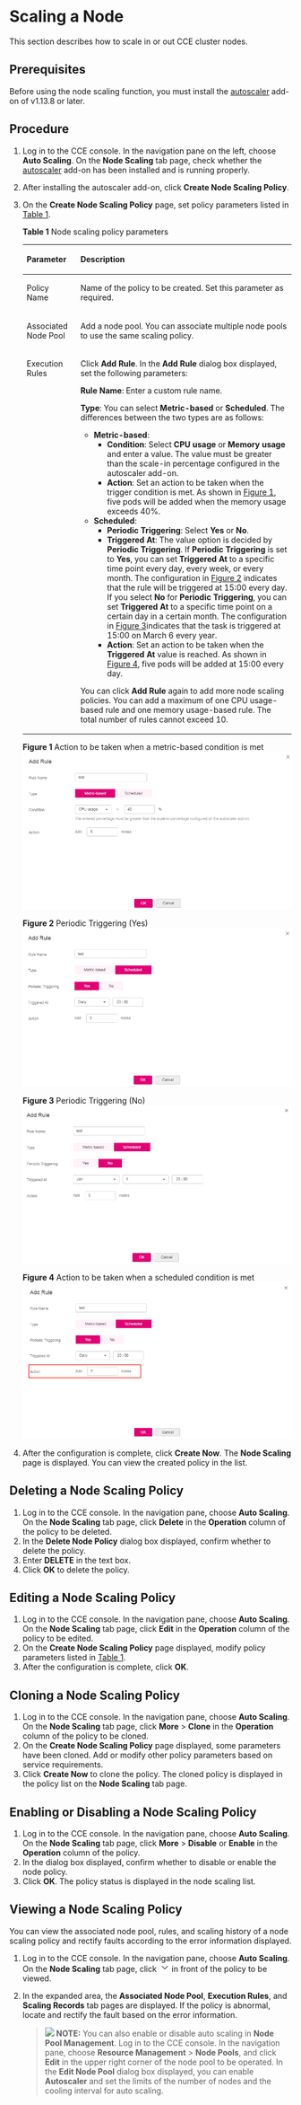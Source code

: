 # Scaling a Node<a name="cce_01_0209"></a>

This section describes how to scale in or out CCE cluster nodes.

## Prerequisites<a name="section194973810277"></a>

Before using the node scaling function, you must install the  [autoscaler](autoscaler.md)  add-on of v1.13.8 or later.

## Procedure<a name="section81948308420"></a>

1.  Log in to the CCE console. In the navigation pane on the left, choose  **Auto Scaling**. On the  **Node Scaling**  tab page, check whether the  [autoscaler](autoscaler.md)  add-on has been installed and is running properly.
2.  After installing the autoscaler add-on, click  **Create Node Scaling Policy**.
3.  On the  **Create Node Scaling Policy**  page, set policy parameters listed in  [Table 1](#table8638121213265).

    **Table  1**  Node scaling policy parameters

    <a name="table8638121213265"></a>
    <table><thead align="left"><tr id="row10638181262612"><th class="cellrowborder" valign="top" width="20.02%" id="mcps1.2.3.1.1"><p id="p1063821214265"><a name="p1063821214265"></a><a name="p1063821214265"></a>Parameter</p>
    </th>
    <th class="cellrowborder" valign="top" width="79.97999999999999%" id="mcps1.2.3.1.2"><p id="p1638181232617"><a name="p1638181232617"></a><a name="p1638181232617"></a>Description</p>
    </th>
    </tr>
    </thead>
    <tbody><tr id="row1922964644615"><td class="cellrowborder" valign="top" width="20.02%" headers="mcps1.2.3.1.1 "><p id="p9231104613468"><a name="p9231104613468"></a><a name="p9231104613468"></a>Policy Name</p>
    </td>
    <td class="cellrowborder" valign="top" width="79.97999999999999%" headers="mcps1.2.3.1.2 "><p id="p285719544104"><a name="p285719544104"></a><a name="p285719544104"></a>Name of the policy to be created. Set this parameter as required.</p>
    </td>
    </tr>
    <tr id="row42961494311"><td class="cellrowborder" valign="top" width="20.02%" headers="mcps1.2.3.1.1 "><p id="p2714182116117"><a name="p2714182116117"></a><a name="p2714182116117"></a>Associated Node Pool</p>
    </td>
    <td class="cellrowborder" valign="top" width="79.97999999999999%" headers="mcps1.2.3.1.2 "><p id="p189054447531"><a name="p189054447531"></a><a name="p189054447531"></a>Add a node pool. You can associate multiple node pools to use the same scaling policy.</p>
    </td>
    </tr>
    <tr id="row572593234714"><td class="cellrowborder" valign="top" width="20.02%" headers="mcps1.2.3.1.1 "><p id="p14725432104718"><a name="p14725432104718"></a><a name="p14725432104718"></a>Execution Rules</p>
    </td>
    <td class="cellrowborder" valign="top" width="79.97999999999999%" headers="mcps1.2.3.1.2 "><p id="p14777027105419"><a name="p14777027105419"></a><a name="p14777027105419"></a>Click <span class="uicontrol" id="uicontrol68881357514"><a name="uicontrol68881357514"></a><a name="uicontrol68881357514"></a><b>Add Rule</b></span>. In the <span class="uicontrol" id="uicontrol126941857125118"><a name="uicontrol126941857125118"></a><a name="uicontrol126941857125118"></a><b>Add Rule</b></span> dialog box displayed, set the following parameters:</p>
    <p id="p661454207"><a name="p661454207"></a><a name="p661454207"></a><span class="parmname" id="parmname2088601185216"><a name="parmname2088601185216"></a><a name="parmname2088601185216"></a><b>Rule Name</b></span>: Enter a custom rule name.</p>
    <p id="p2614341704"><a name="p2614341704"></a><a name="p2614341704"></a><span class="parmname" id="parmname24217373528"><a name="parmname24217373528"></a><a name="parmname24217373528"></a><b>Type</b></span>: You can select <span class="parmvalue" id="parmvalue2828155016525"><a name="parmvalue2828155016525"></a><a name="parmvalue2828155016525"></a><b>Metric-based</b></span> or <span class="parmvalue" id="parmvalue17444653115218"><a name="parmvalue17444653115218"></a><a name="parmvalue17444653115218"></a><b>Scheduled</b></span>. The differences between the two types are as follows:</p>
    <a name="ul56611653205511"></a><a name="ul56611653205511"></a><ul id="ul56611653205511"><li><strong id="b1598011319536"><a name="b1598011319536"></a><a name="b1598011319536"></a>Metric-based</strong>:<a name="ul1350972245920"></a><a name="ul1350972245920"></a><ul id="ul1350972245920"><li><span class="parmname" id="parmname12806202418537"><a name="parmname12806202418537"></a><a name="parmname12806202418537"></a><b>Condition</b></span>: Select <span class="parmvalue" id="parmvalue244593535311"><a name="parmvalue244593535311"></a><a name="parmvalue244593535311"></a><b>CPU usage</b></span> or <span class="parmvalue" id="parmvalue07313395537"><a name="parmvalue07313395537"></a><a name="parmvalue07313395537"></a><b>Memory usage</b></span> and enter a value. The value must be greater than the scale-in percentage configured in the autoscaler add-on.</li><li><span class="parmname" id="parmname835314140542"><a name="parmname835314140542"></a><a name="parmname835314140542"></a><b>Action</b></span>: Set an action to be taken when the trigger condition is met. As shown in <a href="#fig1083019104112">Figure 1</a>, five pods will be added when the memory usage exceeds 40%.</li></ul>
    </li><li><strong id="b98364237211"><a name="b98364237211"></a><a name="b98364237211"></a>Scheduled</strong>:<a name="ul102271758646"></a><a name="ul102271758646"></a><ul id="ul102271758646"><li><span class="parmname" id="parmname199851147221"><a name="parmname199851147221"></a><a name="parmname199851147221"></a><b>Periodic Triggering</b></span>: Select <span class="parmvalue" id="parmvalue163131580210"><a name="parmvalue163131580210"></a><a name="parmvalue163131580210"></a><b>Yes</b></span> or <span class="parmvalue" id="parmvalue5416711318"><a name="parmvalue5416711318"></a><a name="parmvalue5416711318"></a><b>No</b></span>.</li><li><span class="parmname" id="parmname10402112252"><a name="parmname10402112252"></a><a name="parmname10402112252"></a><b>Triggered At</b></span>: The value option is decided by <span class="parmname" id="parmname133114101561"><a name="parmname133114101561"></a><a name="parmname133114101561"></a><b>Periodic Triggering</b></span>. If <span class="parmname" id="parmname1195885814616"><a name="parmname1195885814616"></a><a name="parmname1195885814616"></a><b>Periodic Triggering</b></span> is set to <span class="parmvalue" id="parmvalue149161641715"><a name="parmvalue149161641715"></a><a name="parmvalue149161641715"></a><b>Yes</b></span>, you can set <span class="parmname" id="parmname119685581177"><a name="parmname119685581177"></a><a name="parmname119685581177"></a><b>Triggered At</b></span> to a specific time point every day, every week, or every month. The configuration in <a href="#fig15641103912113">Figure 2</a> indicates that the rule will be triggered at 15:00 every day. If you select <span class="parmvalue" id="parmvalue655693781015"><a name="parmvalue655693781015"></a><a name="parmvalue655693781015"></a><b>No</b></span> for <span class="parmname" id="parmname1864114471012"><a name="parmname1864114471012"></a><a name="parmname1864114471012"></a><b>Periodic Triggering</b></span>, you can set <span class="parmname" id="parmname1723815811017"><a name="parmname1723815811017"></a><a name="parmname1723815811017"></a><b>Triggered At</b></span> to a specific time point on a certain day in a certain month. The configuration in <a href="#fig1426162312211">Figure 3</a>indicates that the task is triggered at 15:00 on March 6 every year.</li><li><span class="parmname" id="parmname53781332141"><a name="parmname53781332141"></a><a name="parmname53781332141"></a><b>Action</b></span>: Set an action to be taken when the <span class="parmname" id="parmname1086392821616"><a name="parmname1086392821616"></a><a name="parmname1086392821616"></a><b>Triggered At</b></span> value is reached. As shown in <a href="#fig33041138310">Figure 4</a>, five pods will be added at 15:00 every day.</li></ul>
    </li></ul>
    <p id="p162368519564"><a name="p162368519564"></a><a name="p162368519564"></a>You can click <strong id="b39038611617"><a name="b39038611617"></a><a name="b39038611617"></a>Add Rule</strong> again to add more node scaling policies. You can add a maximum of one CPU usage-based rule and one memory usage-based rule. The total number of rules cannot exceed 10.</p>
    </td>
    </tr>
    </tbody>
    </table>

    **Figure  1**  Action to be taken when a metric-based condition is met<a name="fig1083019104112"></a>  
    ![](figures/action-to-be-taken-when-a-metric-based-condition-is-met.png "action-to-be-taken-when-a-metric-based-condition-is-met")

    **Figure  2**  Periodic Triggering \(Yes\)<a name="fig15641103912113"></a>  
    ![](figures/periodic-triggering-(yes).png "periodic-triggering-(yes)")

    **Figure  3**  Periodic Triggering \(No\)<a name="fig1426162312211"></a>  
    ![](figures/periodic-triggering-(no).png "periodic-triggering-(no)")

    **Figure  4**  Action to be taken when a scheduled condition is met<a name="fig33041138310"></a>  
    ![](figures/action-to-be-taken-when-a-scheduled-condition-is-met.png "action-to-be-taken-when-a-scheduled-condition-is-met")

4.  After the configuration is complete, click  **Create Now**. The  **Node Scaling**  page is displayed. You can view the created policy in the list.

## Deleting a Node Scaling Policy<a name="section12412142815127"></a>

1.  Log in to the CCE console. In the navigation pane, choose  **Auto Scaling**. On the  **Node Scaling**  tab page, click  **Delete**  in the  **Operation**  column of the policy to be deleted.
2.  In the  **Delete Node Policy**  dialog box displayed, confirm whether to delete the policy.
3.  Enter  **DELETE**  in the text box.
4.  Click  **OK**  to delete the policy.

## Editing a Node Scaling Policy<a name="section1811041171219"></a>

1.  Log in to the CCE console. In the navigation pane, choose  **Auto Scaling**. On the  **Node Scaling**  tab page, click  **Edit**  in the  **Operation**  column of the policy to be edited.
2.  On the  **Create Node Scaling Policy**  page displayed, modify policy parameters listed in  [Table 1](#table8638121213265).
3.  After the configuration is complete, click  **OK**.

## Cloning a Node Scaling Policy<a name="section12876105120126"></a>

1.  Log in to the CCE console. In the navigation pane, choose  **Auto Scaling**. On the  **Node Scaling**  tab page, click  **More**  \>  **Clone**  in the  **Operation**  column of the policy to be cloned.
2.  On the  **Create Node Scaling Policy**  page displayed, some parameters have been cloned. Add or modify other policy parameters based on service requirements.
3.  Click  **Create Now**  to clone the policy. The cloned policy is displayed in the policy list on the  **Node Scaling**  tab page.

## Enabling or Disabling a Node Scaling Policy<a name="section2151186136"></a>

1.  Log in to the CCE console. In the navigation pane, choose  **Auto Scaling**. On the  **Node Scaling**  tab page, click  **More**  \>  **Disable**  or  **Enable**  in the  **Operation**  column of the policy.
2.  In the dialog box displayed, confirm whether to disable or enable the node policy.
3.  Click  **OK**. The policy status is displayed in the node scaling list.

## Viewing a Node Scaling Policy<a name="section1819811305414"></a>

You can view the associated node pool, rules, and scaling history of a node scaling policy and rectify faults according to the error information displayed.

1.  Log in to the CCE console. In the navigation pane, choose  **Auto Scaling**. On the  **Node Scaling**  tab page, click  ![](figures/icon-monitoring-12.png)  in front of the policy to be viewed.
2.  In the expanded area, the  **Associated Node Pool**,  **Execution Rules**, and  **Scaling Records**  tab pages are displayed. If the policy is abnormal, locate and rectify the fault based on the error information.

    >![](/images/icon-note.gif) **NOTE:** 
    >You can also enable or disable auto scaling in  **Node Pool Management**. Log in to the CCE console. In the navigation pane, choose  **Resource Management**  \>  **Node Pools**, and click  **Edit**  in the upper right corner of the node pool to be operated. In the  **Edit Node Pool**  dialog box displayed, you can enable  **Autoscaler**  and set the limits of the number of nodes and the cooling interval for auto scaling.


